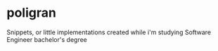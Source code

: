 # poligran
Snippets, or little implementations created while i'm studying Software Engineer bachelor's degree
